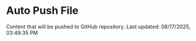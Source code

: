 # Auto Push File

Content that will be pushed to GitHub repository.
Last updated: 08/17/2025, 03:49:35 PM